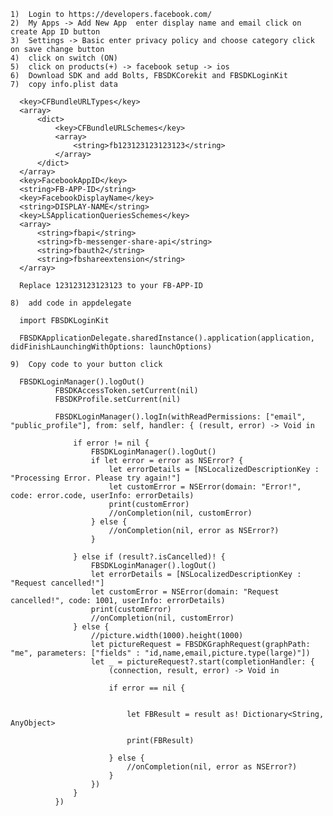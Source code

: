 
	1)	Login to https://developers.facebook.com/ 
	2)	My Apps -> Add New App  enter display name and email click on create App ID button  
	3)	Settings -> Basic enter privacy policy and choose category click on save change button  
	4)	click on switch (ON)  
	5)	click on products(+) -> facebook setup -> ios  
	6)	Download SDK and add Bolts, FBSDKCorekit and FBSDKLoginKit  
	7)	copy info.plist data 

      <key>CFBundleURLTypes</key>
      <array>
          <dict>
              <key>CFBundleURLSchemes</key>
              <array>
                  <string>fb123123123123123</string>
              </array>
          </dict>
      </array>
      <key>FacebookAppID</key>
      <string>FB-APP-ID</string>
      <key>FacebookDisplayName</key>
      <string>DISPLAY-NAME</string>
      <key>LSApplicationQueriesSchemes</key>
      <array>
          <string>fbapi</string>
          <string>fb-messenger-share-api</string>
          <string>fbauth2</string>
          <string>fbshareextension</string>
      </array>

      Replace 123123123123123 to your FB-APP-ID

	8)	add code in appdelegate  

      import FBSDKLoginKit
      
      FBSDKApplicationDelegate.sharedInstance().application(application, didFinishLaunchingWithOptions: launchOptions)

	9)	Copy code to your button click

      FBSDKLoginManager().logOut()
              FBSDKAccessToken.setCurrent(nil)
              FBSDKProfile.setCurrent(nil)

              FBSDKLoginManager().logIn(withReadPermissions: ["email", "public_profile"], from: self, handler: { (result, error) -> Void in

                  if error != nil {
                      FBSDKLoginManager().logOut()
                      if let error = error as NSError? {
                          let errorDetails = [NSLocalizedDescriptionKey : "Processing Error. Please try again!"]
                          let customError = NSError(domain: "Error!", code: error.code, userInfo: errorDetails)
                          print(customError)
                          //onCompletion(nil, customError)
                      } else {
                          //onCompletion(nil, error as NSError?)
                      }

                  } else if (result?.isCancelled)! {
                      FBSDKLoginManager().logOut()
                      let errorDetails = [NSLocalizedDescriptionKey : "Request cancelled!"]
                      let customError = NSError(domain: "Request cancelled!", code: 1001, userInfo: errorDetails)
                      print(customError)
                      //onCompletion(nil, customError)
                  } else {
                      //picture.width(1000).height(1000)
                      let pictureRequest = FBSDKGraphRequest(graphPath: "me", parameters: ["fields" : "id,name,email,picture.type(large)"])
                      let _ = pictureRequest?.start(completionHandler: {
                          (connection, result, error) -> Void in

                          if error == nil {


                              let FBResult = result as! Dictionary<String, AnyObject>

                              print(FBResult)

                          } else {
                              //onCompletion(nil, error as NSError?)
                          }
                      })
                  }
              })
